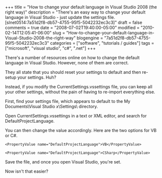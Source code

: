 +++
title = "How to change your default language in Visual Studio 2008 (the right way)"
description = "There's an easy way to change your default language in Visual Studio - just update the settings file. [slnet0514:7a51d2f8-db57-4755-95f5-5042232ec3c3]"
draft = false
comments = true
date = "2008-07-02T19:40:00-05:00"
modified = "2010-02-14T12:05:41-06:00"
slug = "How-to-change-your-default-language-in-Visual-Studio-2008-the-right-way"
blogengine = "7a51d2f8-db57-4755-95f5-5042232ec3c3"
categories = ["software", "tutorials / guides"]
tags = ["microsoft", "visual studio", "c#", ".net"]
+++

<p>There's a number of resources online on how to change the default language in Visual Studio. However, none of them are correct.</p>
<p>They all state that you should reset your settings to default and then re-setup your settings. Huh?</p>
<p>Instead, if you modify the CurrentSettings.vssettings file, you can keep all your other settings, without the pain of having to re-import everything else.</p>
<p>First, find your settings file, which appears to default to the My Documents\Visual Studio <em>x</em>\Settings\ directory.</p>
<p>Open CurrentSettings.vssettings in a text or XML editor, and search for DefaultProjectLanguage.</p>
<p>You can then change the value accordingly. Here are the two options for VB or C#.</p>
<pre class="code"><code class="xml">&lt;PropertyValue name="DefaultProjectLanguage"&gt;VB&lt;/PropertyValue&gt;</code></pre>
<pre class="code"><code class="xml">&lt;PropertyValue name="DefaultProjectLanguage"&gt;CSharp&lt;/PropertyValue&gt;</code></pre>
<p>Save the file, and once you open Visual Studio, you're set.</p>
<p>Now isn't that easier?</p>
